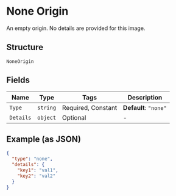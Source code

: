 
# None Origin

An empty origin. No details are provided for this image.

## Structure

`NoneOrigin`

## Fields

| Name | Type | Tags | Description |
|  --- | --- | --- | --- |
| `Type` | `string` | Required, Constant | **Default**: `"none"` |
| `Details` | `object` | Optional | - |

## Example (as JSON)

```json
{
  "type": "none",
  "details": {
    "key1": "val1",
    "key2": "val2"
  }
}
```

